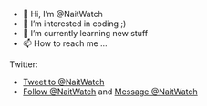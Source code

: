 - 👋 Hi, I’m @NaitWatch
- 👀 I’m interested in coding ;)
- 🌱 I’m currently learning new stuff
- 📫 How to reach me ...<br>

Twitter:<br>
- <a href="https://twitter.com/intent/tweet?screen_name=NaitWatch&ref_src=twsrc%5Etfw" class="twitter-mention-button" data-show-count="false">Tweet to @NaitWatch</a><br>
- <a href="https://twitter.com/NaitWatch?ref_src=twsrc%5Etfw" class="twitter-follow-button" data-show-count="false">Follow @NaitWatch</a> and
<a href="https://twitter.com/messages/compose?recipient_id=1481499886763880450"  class="twitter-dm-button" data-screen-name="@NaitWatch">Message @NaitWatch</a>

<!---
NaitWatch/NaitWatch is a ✨ special ✨ repository because its `README.md` (this file) appears on your GitHub profile.
You can click the Preview link to take a look at your changes.
--->
